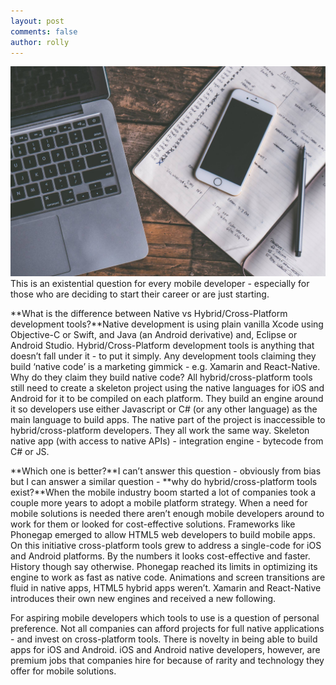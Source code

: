 ```yaml
---
layout: post
comments: false
author: rolly
---
```


![](/uploads/notes-image.jpg)This is an existential question for every mobile developer - especially for those who are deciding to start their career or are just starting.

**What is the difference between Native vs Hybrid/Cross-Platform development tools?**Native development is using plain vanilla Xcode using Objective-C or Swift, and Java (an Android derivative) and, Eclipse or Android Studio. Hybrid/Cross-Platform development tools is anything that doesn’t fall under it - to put it simply. Any development tools claiming they build ‘native code’ is a marketing gimmick - e.g. Xamarin and React-Native. Why do they claim they build native code? All hybrid/cross-platform tools still need to create a skeleton project using the native languages for iOS and Android for it to be compiled on each platform. They build an engine around it so developers use either Javascript or C\# (or any other language) as the main language to build apps. The native part of the project is inaccessible to hybrid/cross-platform developers. They all work the same way. Skeleton native app (with access to native APIs) - integration engine - bytecode from C\# or JS.

**Which one is better?**I can’t answer this question - obviously from bias but I can answer a similar question - **why do hybrid/cross-platform tools exist?**When the mobile industry boom started a lot of companies took a couple more years to adopt a mobile platform strategy. When a need for mobile solutions is needed there aren’t enough mobile developers around to work for them or looked for cost-effective solutions. Frameworks like Phonegap emerged to allow HTML5 web developers to build mobile apps. On this initiative cross-platform tools grew to address a single-code for iOS and Android platforms. By the numbers it looks cost-effective and faster. History though say otherwise. Phonegap reached its limits in optimizing its engine to work as fast as native code. Animations and screen transitions are fluid in native apps, HTML5 hybrid apps weren’t. Xamarin and React-Native introduces their own new engines and received a new following.

For aspiring mobile developers which tools to use is a question of personal preference. Not all companies can afford projects for full native applications - and invest on cross-platform tools. There is novelty in being able to build apps for iOS and Android. iOS and Android native developers, however, are premium jobs that companies hire for because of rarity and technology they offer for mobile solutions.